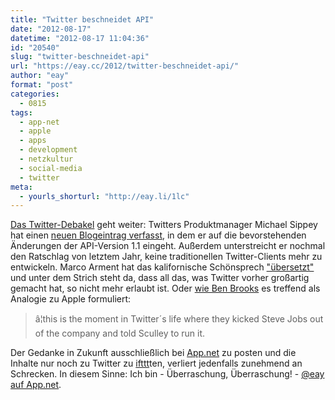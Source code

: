 ```yaml
---
title: "Twitter beschneidet API"
date: "2012-08-17"
datetime: "2012-08-17 11:04:36"
id: "20540"
slug: "twitter-beschneidet-api"
url: "https://eay.cc/2012/twitter-beschneidet-api/"
author: "eay"
format: "post"
categories:
  - 0815
tags:
  - app-net
  - apple
  - apps
  - development
  - netzkultur
  - social-media
  - twitter
meta:
  - yourls_shorturl: "http://eay.li/1lc"
---
```


[Das Twitter-Debakel](//eay.cc/2012/profitgier-essen-apps-auf/) geht weiter: Twitters Produktmanager Michael Sippey hat einen [neuen Blogeintrag verfasst](https://dev.twitter.com/blog/changes-coming-to-twitter-api), in dem er auf die bevorstehenden Änderungen der API-Version 1.1 eingeht. Außerdem unterstreicht er nochmal den Ratschlag von letztem Jahr, keine traditionellen Twitter-Clients mehr zu entwickeln. Marco Arment hat das kalifornische Schönsprech ["übersetzt"](http://www.marco.org/2012/08/16/twitter-api-changes) und unter dem Strich steht da, dass all das, was Twitter vorher großartig gemacht hat, so nicht mehr erlaubt ist. Oder [wie Ben Brooks](http://brooksreview.net/2012/08/twitter-bullshit/) es treffend als Analogie zu Apple formuliert:

> â¦this is the moment in Twitter´s life where they kicked Steve Jobs out of the company and told Sculley to run it.

Der Gedanke in Zukunft ausschließlich bei [App.net](//eay.cc/2012/app-net/) zu posten und die Inhalte nur noch zu Twitter zu [ifttt](http://ifttt.com/)ten, verliert jedenfalls zunehmend an Schrecken. In diesem Sinne: Ich bin - Überraschung, Überraschung! - [@eay auf App.net](https://alpha.app.net/eay).
